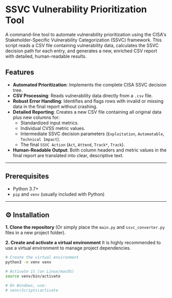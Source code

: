# SSVC Vulnerability Prioritization Tool

A command-line tool to automate vulnerability prioritization using the CISA's Stakeholder-Specific Vulnerability Categorization (SSVC) framework. This script reads a CSV file containing vulnerability data, calculates the SSVC decision path for each entry, and generates a new, enriched CSV report with detailed, human-readable results.

## Features

* **Automated Prioritization**: Implements the complete CISA SSVC decision tree.
* **CSV Processing**: Reads vulnerability data directly from a `.csv` file.
* **Robust Error Handling**: Identifies and flags rows with invalid or missing data in the final report without crashing.
* **Detailed Reporting**: Creates a new CSV file containing all original data plus new columns for:
    * Standardized input metrics.
    * Individual CVSS metric values.
    * Intermediate SSVC decision parameters (`Exploitation`, `Automatable`, `Technical Impact`).
    * The final `SSVC Action` (`Act`, `Attend`, `Track*`, `Track`).
* **Human-Readable Output**: Both column headers and metric values in the final report are translated into clear, descriptive text.

---

## Prerequisites

* Python 3.7+
* `pip` and `venv` (usually included with Python)

---

## ⚙️ Installation

**1. Clone the repository**
(Or simply place the `main.py` and `ssvc_converter.py` files in a new project folder).

**2. Create and activate a virtual environment**
It is highly recommended to use a virtual environment to manage project dependencies.
```bash
# Create the virtual environment
python3 -m venv venv

# Activate it (on Linux/macOS)
source venv/bin/activate

# On Windows, use:
# venv\Scripts\activate